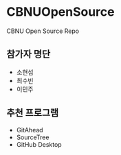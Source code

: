 # CBNUOpenSource
CBNU Open Source Repo

## 참가자 명단
* 소현섭
* 최수빈
* 이민주

## 추천 프로그램
* GitAhead
* SourceTree
* GitHub Desktop
